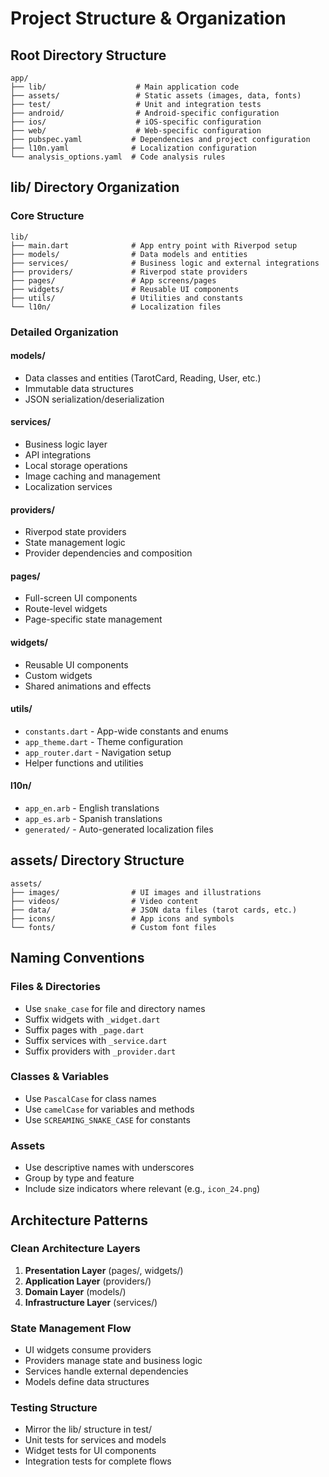 # Project Structure & Organization

## Root Directory Structure
```
app/
├── lib/                    # Main application code
├── assets/                 # Static assets (images, data, fonts)
├── test/                   # Unit and integration tests
├── android/                # Android-specific configuration
├── ios/                    # iOS-specific configuration
├── web/                    # Web-specific configuration
├── pubspec.yaml           # Dependencies and project configuration
├── l10n.yaml              # Localization configuration
└── analysis_options.yaml  # Code analysis rules
```

## lib/ Directory Organization

### Core Structure
```
lib/
├── main.dart              # App entry point with Riverpod setup
├── models/                # Data models and entities
├── services/              # Business logic and external integrations
├── providers/             # Riverpod state providers
├── pages/                 # App screens/pages
├── widgets/               # Reusable UI components
├── utils/                 # Utilities and constants
└── l10n/                  # Localization files
```

### Detailed Organization

#### models/
- Data classes and entities (TarotCard, Reading, User, etc.)
- Immutable data structures
- JSON serialization/deserialization

#### services/
- Business logic layer
- API integrations
- Local storage operations
- Image caching and management
- Localization services

#### providers/
- Riverpod state providers
- State management logic
- Provider dependencies and composition

#### pages/
- Full-screen UI components
- Route-level widgets
- Page-specific state management

#### widgets/
- Reusable UI components
- Custom widgets
- Shared animations and effects

#### utils/
- `constants.dart` - App-wide constants and enums
- `app_theme.dart` - Theme configuration
- `app_router.dart` - Navigation setup
- Helper functions and utilities

#### l10n/
- `app_en.arb` - English translations
- `app_es.arb` - Spanish translations
- `generated/` - Auto-generated localization files

## assets/ Directory Structure
```
assets/
├── images/                # UI images and illustrations
├── videos/                # Video content
├── data/                  # JSON data files (tarot cards, etc.)
├── icons/                 # App icons and symbols
└── fonts/                 # Custom font files
```

## Naming Conventions

### Files & Directories
- Use `snake_case` for file and directory names
- Suffix widgets with `_widget.dart`
- Suffix pages with `_page.dart`
- Suffix services with `_service.dart`
- Suffix providers with `_provider.dart`

### Classes & Variables
- Use `PascalCase` for class names
- Use `camelCase` for variables and methods
- Use `SCREAMING_SNAKE_CASE` for constants

### Assets
- Use descriptive names with underscores
- Group by type and feature
- Include size indicators where relevant (e.g., `icon_24.png`)

## Architecture Patterns

### Clean Architecture Layers
1. **Presentation Layer** (pages/, widgets/)
2. **Application Layer** (providers/)
3. **Domain Layer** (models/)
4. **Infrastructure Layer** (services/)

### State Management Flow
- UI widgets consume providers
- Providers manage state and business logic
- Services handle external dependencies
- Models define data structures

### Testing Structure
- Mirror the lib/ structure in test/
- Unit tests for services and models
- Widget tests for UI components
- Integration tests for complete flows